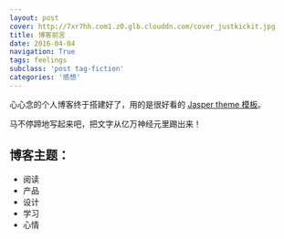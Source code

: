 ```yaml
---
layout: post
cover: http://7xr7hh.com1.z0.glb.clouddn.com/cover_justkickit.jpg
title: 博客前言
date: 2016-04-04
navigation: True
tags: feelings
subclass: 'post tag-fiction'
categories: '感想'
---
```


心心念的个人博客终于搭建好了，用的是很好看的 [Jasper theme 模板](https://github.com/biomadeira/jasper)。

马不停蹄地写起来吧，把文字从亿万神经元里踢出来！

## 博客主题：  

- 阅读
- 产品
- 设计
- 学习
- 心情
